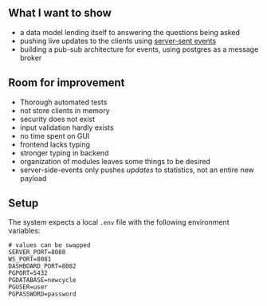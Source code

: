 ## What I want to show 
* a data model lending itself to answering the questions being asked 
* pushing live updates to the clients using [server-sent events](https://developer.mozilla.org/en-US/docs/Web/API/Server-sent_events/Using_server-sent_events)
* building a pub-sub architecture for events, using postgres as a message broker 

## Room for improvement
* Thorough automated tests 
* not store clients in memory
* security does not exist 
* input validation hardly exists 
* no time spent on GUI
* frontend lacks typing 
* stronger typing in backend
* organization of modules leaves some things to be desired
* server-side-events only pushes _updates_ to statistics, not an entire new payload

## Setup 
The system expects a local `.env` file with the following environment variables: 
```
# values can be swapped 
SERVER_PORT=8080 
WS_PORT=8081
DASHBOARD_PORT=8082
PGPORT=5432 
PGDATABASE=newcycle 
PGUSER=user 
PGPASSWORD=password 
```